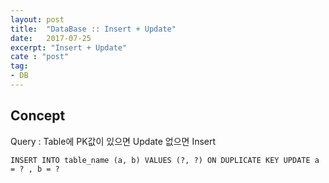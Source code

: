 ```yaml
---
layout: post
title:  "DataBase :: Insert + Update"
date:   2017-07-25
excerpt: "Insert + Update"
cate : "post"
tag:
- DB
---
```


## Concept

Query : Table에 PK값이 있으면 Update 없으면 Insert

```
INSERT INTO table_name (a, b) VALUES (?, ?) ON DUPLICATE KEY UPDATE a = ? , b = ?
```